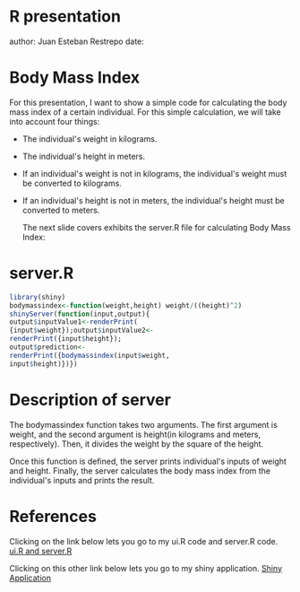 R presentation
========================================================
author: Juan Esteban Restrepo
date: 

Body Mass Index
========================================================
For this presentation, I want to show a simple code for calculating the body mass index of a certain individual. For this simple calculation, we will take into account four things:

- The individual's weight in kilograms.
- The individual's height in meters.
- If an individual's weight is not in kilograms, the individual's weight must be converted to 
  kilograms.
- If an individual's height is not in meters, the individual's height must be converted to
  meters.
  
  The next slide covers exhibits the server.R file for calculating Body Mass Index:

server.R
=================================================================================================


```r
library(shiny)
bodymassindex<-function(weight,height) weight/((height)^2)
shinyServer(function(input,output){
output$inputValue1<-renderPrint(
{input$weight});output$inputValue2<-
renderPrint({input$height});
output$prediction<-
renderPrint({bodymassindex(input$weight,
input$height)})})
```

Description of server
=================================================================================================

The bodymassindex function takes two arguments. The first argument is weight, and the second argument is height(in kilograms and meters, respectively). Then, it divides the weight by the square of the height. 

Once this function is defined, the server prints individual's inputs of weight and height. Finally, the server calculates the body mass index from the individual's inputs and prints the result.

References
=================================================================================================
Clicking on the link below lets you go to my ui.R code and server.R code. 
[ui.R and server.R](https://github.com/JUANESTEBAN/datasciencecoursera/tree/master/shinyapps)

Clicking on this other link below lets you go to my shiny application.
[Shiny Application](https://juanestebanrestrepo.shinyapps.io/shinyapps)
